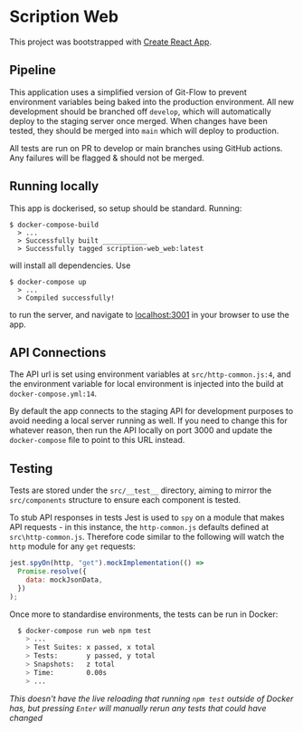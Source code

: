 # Scription Web

This project was bootstrapped with [Create React App](https://github.com/facebook/create-react-app).

## Pipeline

This application uses a simplified version of Git-Flow to prevent environment variables being baked into the production environment. All new development should be branched off `develop`, which will automatically deploy to the staging server once merged. When changes have been tested, they should be merged into `main` which will deploy to production.

All tests are run on PR to develop or main branches using GitHub actions. Any failures will be flagged & should not be merged.

## Running locally

This app is dockerised, so setup should be standard. Running:

```docker
$ docker-compose-build
  > ...
  > Successfully built ___________
  > Successfully tagged scription-web_web:latest
```

will install all dependencies. Use

```docker
$ docker-compose up
  > ...
  > Compiled successfully!
```

to run the server, and navigate to [localhost:3001](localhost:3001) in your browser to use the app.

## API Connections

The API url is set using environment variables at `src/http-common.js:4`, and the environment variable for local environment is injected into the build at `docker-compose.yml:14`.

By default the app connects to the staging API for development purposes to avoid needing a local server running as well. If you need to change this for whatever reason, then run the API locally on port 3000 and update the `docker-compose` file to point to this URL instead.

## Testing

Tests are stored under the `src/__test__` directory, aiming to mirror the `src/components` structure to ensure each component is tested.

To stub API responses in tests Jest is used to `spy` on a module that makes API requests - in this instance, the `http-common.js` defaults defined at `src\http-common.js`. Therefore code similar to the following will watch the `http` module for any `get` requests:

```js
jest.spyOn(http, "get").mockImplementation(() =>
  Promise.resolve({
    data: mockJsonData,
  })
);
```

Once more to standardise environments, the tests can be run in Docker:

```bash
  $ docker-compose run web npm test
    > ...
    > Test Suites: x passed, x total
    > Tests:       y passed, y total
    > Snapshots:   z total
    > Time:        0.00s
    > ...
```

_This doesn't have the live reloading that running `npm test` outside of Docker has, but pressing `Enter` will manually rerun any tests that could have changed_
